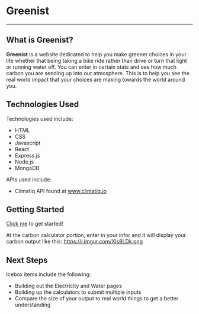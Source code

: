 # Greenist
---
## What is Greenist?
**Greenist** is a website dedicated to help you make greener choices in your life whether that being taking a bike ride rather than drive or turn that light or running water off. You can enter in certain stats and see how much carbon you are sending up into our atmosphere. This is to help you see the real world impact that your choices are making towards the world around you.

## Technologies Used
Technologies used include:
- HTML
- CSS
- Javascript
- React
- Express.js
- Node.js
- MongoDB

APIs used include:
- Climatiq API found at www.climatiq.io

## Getting Started
[Click me](https://greenist.herokuapp.com/) to get started!

At the carbon calculator portion, enter in your infor and it will display your carbon output like this:
https://i.imgur.com/Xls8LDk.png


## Next Steps
Icebox items include the following:
- Building out the Electricity and Water pages
- Building up the calculators to submit multiple inputs
- Compare the size of your output to real world things to get a better understanding
